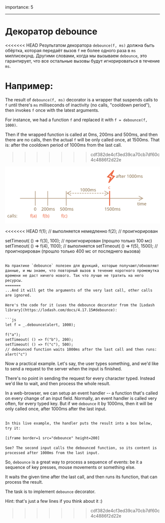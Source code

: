 importance: 5

---

# Декоратор debounce

<<<<<<< HEAD
Результатом декоратора `debounce(f, ms)` должна быть обёртка, которая передаёт вызов `f` не более одного раза в `ms` миллисекунд.
Другими словами, когда мы вызываем `debounce`, это гарантирует, что все остальные вызовы будут игнорироваться в течение `ms`.

Например:
=======
The result of `debounce(f, ms)` decorator is a wrapper that suspends calls to `f` until there's `ms` milliseconds of inactivity (no calls, "cooldown period"), then invokes `f` once with the latest arguments.

For instance, we had a function `f` and replaced it with `f = debounce(f, 1000)`.

Then if the wrapped function is called at 0ms, 200ms and 500ms, and then there are no calls, then the actual `f` will be only called once, at 1500ms. That is: after the cooldown period of 1000ms from the last call.
>>>>>>> cdf382de4cf3ed39ca70cb7df60c4c4886f2d22e

![](debounce.svg)

<<<<<<< HEAD
f(1); // выполняется немедленно
f(2); // проигнорирован

setTimeout( () => f(3), 100); // проигнорирован (прошло только 100 мс)
setTimeout( () => f(4), 1100); // выполняется
setTimeout( () => f(5), 1500); // проигнорирован (прошло только 400 мс от последнего вызова)
```

На практике `debounce` полезен для функций, которые получают/обновляют данные, и мы знаем, что повторный вызов в течение короткого промежутка времени не даст ничего нового. Так что лучше не тратить на него ресурсы.
=======
...And it will get the arguments of the very last call, other calls are ignored.

Here's the code for it (uses the debounce decorator from the [Lodash library](https://lodash.com/docs/4.17.15#debounce):

```js
let f = _.debounce(alert, 1000);

f("a"); 
setTimeout( () => f("b"), 200);
setTimeout( () => f("c"), 500); 
// debounced function waits 1000ms after the last call and then runs: alert("c")
```


Now a practical example. Let's say, the user types something, and we'd like to send a request to the server when the input is finished.

There's no point in sending the request for every character typed. Instead we'd like to wait, and then process the whole result.

In a web-browser, we can setup an event handler -- a function that's called on every change of an input field. Normally, an event handler is called very often, for every typed key. But if we `debounce` it by 1000ms, then it will be only called once, after 1000ms after the last input.

```online

In this live example, the handler puts the result into a box below, try it:

[iframe border=1 src="debounce" height=200]

See? The second input calls the debounced function, so its content is processed after 1000ms from the last input.
```

So, `debounce` is a great way to process a sequence of events: be it a sequence of key presses, mouse movements or something else.


It waits the given time after the last call, and then runs its function, that can process the result.

The task is to implement `debounce` decorator.

Hint: that's just a few lines if you think about it :)
>>>>>>> cdf382de4cf3ed39ca70cb7df60c4c4886f2d22e
